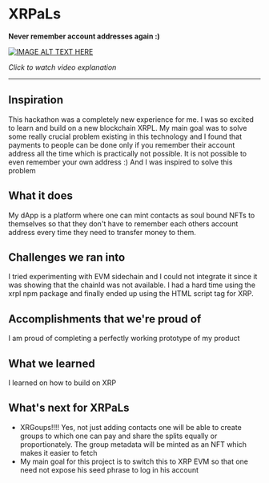 # XRPaLs

__Never remember account addresses again :)__


[![IMAGE ALT TEXT HERE](https://img.youtube.com/vi/o-N2nSStaZI/0.jpg)](https://www.youtube.com/watch?v=o-N2nSStaZI)

_Click to watch video explanation_

***

## Inspiration
This hackathon was a completely new experience for me. I was so excited to learn and build on a new blockchain XRPL. My main goal was to solve some really crucial problem existing in this technology and I found that payments to people can be done only if you remember their account address all the time which is practically not possible. It is not possible to even remember your own address :) And I was inspired to solve this problem

## What it does
My dApp is a platform where one can mint contacts as soul bound NFTs to themselves so that they don't have to remember each others account address every time they need to transfer money to them.

## Challenges we ran into
I tried experimenting with EVM sidechain and I could not integrate it since it was showing that the chainId was not available. I had a hard time using the xrpl npm package and finally ended up using the HTML script tag for XRP.
## Accomplishments that we're proud of
I am proud of completing a perfectly working prototype of my product

## What we learned
I learned on how to build on XRP

## What's next for XRPaLs
* XRGoups!!!! Yes, not just adding contacts one will be able to create groups to which one can pay and share the splits equally or proportionately. The group metadata will be minted as an NFT which makes it easier to fetch
* My main goal for this project is to switch this to XRP EVM so that one need not expose his seed phrase to log in his account

